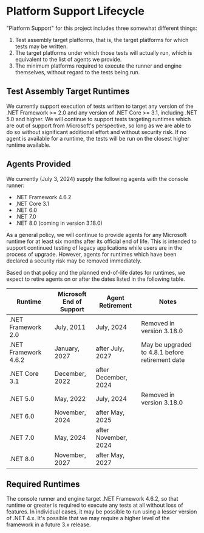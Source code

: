 # Platform Support Lifecycle

"Platform Support" for this project includes three somewhat different things:
1. Test assembly target platforms, that is, the target platforms for which tests may be written.
2. The target platforms under which those tests will actually run, which is equivalent to the list of agents we provide.
3. The minimum platforms required to execute the runner and engine themselves, without regard to the tests being run.

## Test Assembly Target Runtimes

We currently support execution of tests written to target any version of the .NET Framework >= 2.0 and any version
of .NET Core >= 3.1, including .NET 5.0 and higher. We will continue to support tests targeting runtimes which are
out of support from Microsoft's perspective, so long as we are able to do so without significant additional effort
and without security risk. If no agent is available for a runtime, the tests will be run on the closest higher 
runtime available.

## Agents Provided

We currently (July 3, 2024) supply the following agents with the console runner:
* .NET Framework 4.6.2
* ,NET Core 3.1
* .NET 6.0
* .NET 7.0
* .NET 8.0 (coming in version 3.18.0)

As a general policy, we will continue to provide agents for any Microsoft runtime for at least six months after its
official end of life. This is intended to support continued testing of legacy applications while users are in the 
process of upgrade. However, agents for runtimes which have been declared a security risk may be removed immediately.

Based on that policy and the planned end-of-life dates for runtimes, we expect to retire agents on or after the
dates listed in the following table. 

| Runtime              | Microsoft<br>End of Support | Agent Retirement | Notes |
| -------------------- | --------------- | --------------------- | --- |
| .NET Framework 2.0   | July, 2011      | July, 2024            | Removed in version 3.18.0
| .NET Framework 4.6.2 | January, 2027   | after July, 2027      | May be upgraded to 4.8.1 before retirement date |
| .NET Core 3.1        | December, 2022  | after December, 2024  | 
| .NET 5.0             | May, 2022       | July, 2024            | Removed in version 3.18.0
| .NET 6.0             | November, 2024  | after May, 2025       |
| .NET 7.0             | May, 2024       | after November, 2024  |
| .NET 8.0             | November, 2027  | after May, 2027       |

## Required Runtimes

The console runner and engine target .NET Framework 4.6.2, so that runtime or greater is required to execute any tests at all
without loss of features. In individual cases, it may be possible to run using a lesser version of .NET 4.x. It's possible
that we may require a higher level of the framework in a future 3.x release.


